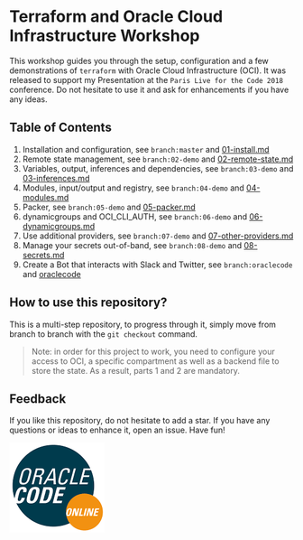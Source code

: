 # Terraform and Oracle Cloud Infrastructure Workshop

This workshop guides you through the setup, configuration and a few
demonstrations of `terraform` with Oracle Cloud Infrastructure (OCI). It was
released to support my Presentation at the `Paris Live for the Code 2018`
conference. Do not hesitate to use it and ask for enhancements if you have
any ideas.

## Table of Contents

1. Installation and configuration, see `branch:master` and
[01-install.md](docs/01-install.md)
2. Remote state management, see `branch:02-demo` and
[02-remote-state.md](docs/02-remote-state.md)
3. Variables, output, inferences and dependencies, see `branch:03-demo` and
[03-inferences.md](docs/03-inferences.md)
4. Modules, input/output and registry, see `branch:04-demo` and
[04-modules.md](docs/04-modules.md)
5. Packer, see `branch:05-demo` and [05-packer.md](docs/05-packer.md)
6. dynamicgroups and OCI_CLI_AUTH, see `branch:06-demo` and
[06-dynamicgroups.md](docs/06-dynamicgroups.md)
7. Use additional providers, see `branch:07-demo` and
[07-other-providers.md](docs/07-other-providers.md)
8. Manage your secrets out-of-band, see `branch:08-demo` and
[08-secrets.md](docs/08-secrets.md)
9. Create a Bot that interacts with Slack and Twitter, see `branch:oraclecode` and [oraclecode](oraclecode/README.md)

## How to use this repository?

This is a multi-step repository, to progress through it, simply move from branch to
branch with the `git checkout` command. 

> Note: in order for this project to work, you need to configure your access to OCI,
  a specific compartment as well as a backend file to store the state. As a
  result, parts 1 and 2 are mandatory.

## Feedback

If you like this repository, do not hesitate to add a star. If you have any
questions or ideas to enhance it, open an issue. Have fun!

![Oracle Code](docs/images/oraclecode.png)
